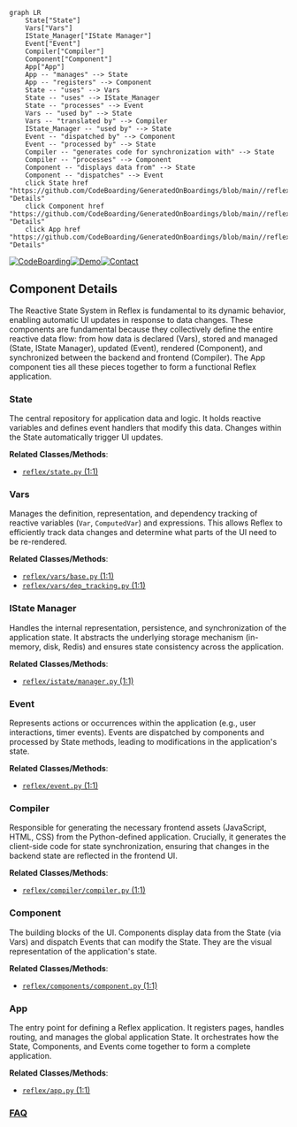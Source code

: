 ```mermaid
graph LR
    State["State"]
    Vars["Vars"]
    IState_Manager["IState Manager"]
    Event["Event"]
    Compiler["Compiler"]
    Component["Component"]
    App["App"]
    App -- "manages" --> State
    App -- "registers" --> Component
    State -- "uses" --> Vars
    State -- "uses" --> IState_Manager
    State -- "processes" --> Event
    Vars -- "used by" --> State
    Vars -- "translated by" --> Compiler
    IState_Manager -- "used by" --> State
    Event -- "dispatched by" --> Component
    Event -- "processed by" --> State
    Compiler -- "generates code for synchronization with" --> State
    Compiler -- "processes" --> Component
    Component -- "displays data from" --> State
    Component -- "dispatches" --> Event
    click State href "https://github.com/CodeBoarding/GeneratedOnBoardings/blob/main//reflex/State.md" "Details"
    click Component href "https://github.com/CodeBoarding/GeneratedOnBoardings/blob/main//reflex/Component.md" "Details"
    click App href "https://github.com/CodeBoarding/GeneratedOnBoardings/blob/main//reflex/App.md" "Details"
```
[![CodeBoarding](https://img.shields.io/badge/Generated%20by-CodeBoarding-9cf?style=flat-square)](https://github.com/CodeBoarding/GeneratedOnBoardings)[![Demo](https://img.shields.io/badge/Try%20our-Demo-blue?style=flat-square)](https://www.codeboarding.org/demo)[![Contact](https://img.shields.io/badge/Contact%20us%20-%20contact@codeboarding.org-lightgrey?style=flat-square)](mailto:contact@codeboarding.org)

## Component Details

The Reactive State System in Reflex is fundamental to its dynamic behavior, enabling automatic UI updates in response to data changes. These components are fundamental because they collectively define the entire reactive data flow: from how data is declared (Vars), stored and managed (State, IState Manager), updated (Event), rendered (Component), and synchronized between the backend and frontend (Compiler). The App component ties all these pieces together to form a functional Reflex application.

### State
The central repository for application data and logic. It holds reactive variables and defines event handlers that modify this data. Changes within the State automatically trigger UI updates.


**Related Classes/Methods**:

- <a href="https://github.com/reflex-dev/reflex/blob/master/reflex/state.py#L1-L1" target="_blank" rel="noopener noreferrer">`reflex/state.py` (1:1)</a>


### Vars
Manages the definition, representation, and dependency tracking of reactive variables (`Var`, `ComputedVar`) and expressions. This allows Reflex to efficiently track data changes and determine what parts of the UI need to be re-rendered.


**Related Classes/Methods**:

- <a href="https://github.com/reflex-dev/reflex/blob/master/reflex/vars/base.py#L1-L1" target="_blank" rel="noopener noreferrer">`reflex/vars/base.py` (1:1)</a>
- <a href="https://github.com/reflex-dev/reflex/blob/master/reflex/vars/dep_tracking.py#L1-L1" target="_blank" rel="noopener noreferrer">`reflex/vars/dep_tracking.py` (1:1)</a>


### IState Manager
Handles the internal representation, persistence, and synchronization of the application state. It abstracts the underlying storage mechanism (in-memory, disk, Redis) and ensures state consistency across the application.


**Related Classes/Methods**:

- <a href="https://github.com/reflex-dev/reflex/blob/master/reflex/istate/manager.py#L1-L1" target="_blank" rel="noopener noreferrer">`reflex/istate/manager.py` (1:1)</a>


### Event
Represents actions or occurrences within the application (e.g., user interactions, timer events). Events are dispatched by components and processed by State methods, leading to modifications in the application's state.


**Related Classes/Methods**:

- <a href="https://github.com/reflex-dev/reflex/blob/master/reflex/event.py#L1-L1" target="_blank" rel="noopener noreferrer">`reflex/event.py` (1:1)</a>


### Compiler
Responsible for generating the necessary frontend assets (JavaScript, HTML, CSS) from the Python-defined application. Crucially, it generates the client-side code for state synchronization, ensuring that changes in the backend state are reflected in the frontend UI.


**Related Classes/Methods**:

- <a href="https://github.com/reflex-dev/reflex/blob/master/reflex/compiler/compiler.py#L1-L1" target="_blank" rel="noopener noreferrer">`reflex/compiler/compiler.py` (1:1)</a>


### Component
The building blocks of the UI. Components display data from the State (via Vars) and dispatch Events that can modify the State. They are the visual representation of the application's state.


**Related Classes/Methods**:

- <a href="https://github.com/reflex-dev/reflex/blob/master/reflex/components/component.py#L1-L1" target="_blank" rel="noopener noreferrer">`reflex/components/component.py` (1:1)</a>


### App
The entry point for defining a Reflex application. It registers pages, handles routing, and manages the global application State. It orchestrates how the State, Components, and Events come together to form a complete application.


**Related Classes/Methods**:

- <a href="https://github.com/reflex-dev/reflex/blob/master/reflex/app.py#L1-L1" target="_blank" rel="noopener noreferrer">`reflex/app.py` (1:1)</a>




### [FAQ](https://github.com/CodeBoarding/GeneratedOnBoardings/tree/main?tab=readme-ov-file#faq)
